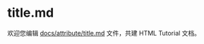 title.md
===

欢迎您编辑 <a target="__blank" href="https://github.com/jaywcjlove/html-tutorial/blob/main/docs/attribute/title.md">docs/attribute/title.md</a> 文件，共建 HTML Tutorial 文档。
